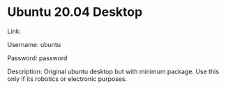 # Ubuntu 20.04 Desktop
Link: 

Username: ubuntu

Password: password

Description: Original ubuntu desktop but with minimum package. Use this only if its robotics or electronic purposes.
